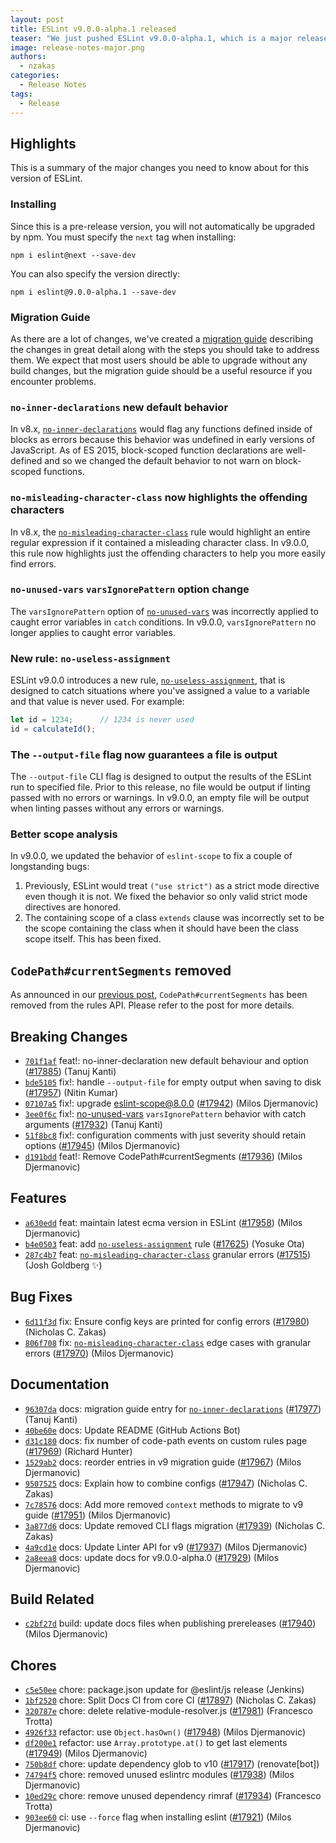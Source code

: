 ```yaml
---
layout: post
title: ESLint v9.0.0-alpha.1 released
teaser: "We just pushed ESLint v9.0.0-alpha.1, which is a major release upgrade of ESLint. This release adds some new features and fixes several bugs found in the previous release. This release also has some breaking changes, so please read the following closely."
image: release-notes-major.png
authors:
  - nzakas
categories:
  - Release Notes
tags:
  - Release
---
```





## Highlights

This is a summary of the major changes you need to know about for this version of ESLint.

### Installing

Since this is a pre-release version, you will not automatically be upgraded by npm. You must specify the `next` tag when installing:

```
npm i eslint@next --save-dev
```

You can also specify the version directly:

```
npm i eslint@9.0.0-alpha.1 --save-dev
```

### Migration Guide

As there are a lot of changes, we've created a [migration guide](/docs/next/use/migrating-to-9.0.0) describing the changes in great detail along with the steps you should take to address them. We expect that most users should be able to upgrade without any build changes, but the migration guide should be a useful resource if you encounter problems.

### `no-inner-declarations` new default behavior

In v8.x, [`no-inner-declarations`](https://eslint.org/docs/next/rules/no-inner-declarations) would flag any functions defined inside of blocks as errors because this behavior was undefined in early versions of JavaScript. As of ES 2015, block-scoped function declarations are well-defined and so we changed the default behavior to not warn on block-scoped functions.

### `no-misleading-character-class` now highlights the offending characters

In v8.x, the [`no-misleading-character-class`](https://eslint.org/docs/next/rules/no-misleading-character-class) rule would highlight an entire regular expression if it contained a misleading character class. In v9.0.0, this rule now highlights just the offending characters to help you more easily find errors.

### `no-unused-vars` `varsIgnorePattern` option change

The `varsIgnorePattern` option of [`no-unused-vars`](https://eslint.org/docs/next/rules/no-unused-vars) was incorrectly applied to caught error variables in `catch` conditions. In v9.0.0, `varsIgnorePattern` no longer applies to caught error variables.

### New rule: `no-useless-assignment`

ESLint v9.0.0 introduces a new rule, [`no-useless-assignment`](https://eslint.org/docs/next/rules/no-useless-assignment), that is designed to catch situations where you've assigned a value to a variable and that value is never used. For example:

```js
let id = 1234;      // 1234 is never used
id = calculateId();
```

### The `--output-file` flag now guarantees a file is output

The `--output-file` CLI flag is designed to output the results of the ESLint run to specified file. Prior to this release, no file would be output if linting passed with no errors or warnings. In v9.0.0, an empty file will be output when linting passes without any errors or warnings.

### Better scope analysis

In v9.0.0, we updated the behavior of `eslint-scope` to fix a couple of longstanding bugs:

1. Previously, ESLint would treat `("use strict")` as a strict mode directive even though it is not. We fixed the behavior so only valid strict mode directives are honored.
1. The containing scope of a class `extends` clause was incorrectly set to be the scope containing the class when it should have been the class scope itself. This has been fixed.

## `CodePath#currentSegments` removed

As announced in our [previous post](https://eslint.org/blog/2023/09/preparing-custom-rules-eslint-v9/#codepath%23currentsegments), `CodePath#currentSegments` has been removed from the rules API. Please refer to the post for more details.

## Breaking Changes


* [`701f1af`](https://github.com/eslint/eslint/commit/701f1afbee34e458b56d2dfa36d9153d6aebea3a) feat!: no-inner-declaration new default behaviour and option ([#17885](https://github.com/eslint/eslint/issues/17885)) (Tanuj Kanti)
* [`bde5105`](https://github.com/eslint/eslint/commit/bde51055530d4a71bd9f48c90ed7de9c0b767d86) fix!: handle `--output-file` for empty output when saving to disk ([#17957](https://github.com/eslint/eslint/issues/17957)) (Nitin Kumar)
* [`07107a5`](https://github.com/eslint/eslint/commit/07107a5904c2580243971c8ad7f26a04738b712e) fix!: upgrade eslint-scope@8.0.0 ([#17942](https://github.com/eslint/eslint/issues/17942)) (Milos Djermanovic)
* [`3ee0f6c`](https://github.com/eslint/eslint/commit/3ee0f6ca5d756da647e4e76bf3daa82a5905a792) fix!: [no-unused-vars](/docs/rules/no-unused-vars) `varsIgnorePattern` behavior with catch arguments ([#17932](https://github.com/eslint/eslint/issues/17932)) (Tanuj Kanti)
* [`51f8bc8`](https://github.com/eslint/eslint/commit/51f8bc836bf0b13dad3a897ae84259bcdaed2431) fix!: configuration comments with just severity should retain options ([#17945](https://github.com/eslint/eslint/issues/17945)) (Milos Djermanovic)
* [`d191bdd`](https://github.com/eslint/eslint/commit/d191bdd67214c33e65bd605e616ca7cc947fd045) feat!: Remove CodePath#currentSegments ([#17936](https://github.com/eslint/eslint/issues/17936)) (Milos Djermanovic)




## Features


* [`a630edd`](https://github.com/eslint/eslint/commit/a630edd809894dc38752705bb5954d847987f031) feat: maintain latest ecma version in ESLint ([#17958](https://github.com/eslint/eslint/issues/17958)) (Milos Djermanovic)
* [`b4e0503`](https://github.com/eslint/eslint/commit/b4e0503a56beea1222be266cc6b186d89410d1f2) feat: add [`no-useless-assignment`](/docs/rules/no-useless-assignment) rule ([#17625](https://github.com/eslint/eslint/issues/17625)) (Yosuke Ota)
* [`287c4b7`](https://github.com/eslint/eslint/commit/287c4b7d498746b43392ee4fecd6904a9cd4b30b) feat: [`no-misleading-character-class`](/docs/rules/no-misleading-character-class) granular errors ([#17515](https://github.com/eslint/eslint/issues/17515)) (Josh Goldberg ✨)






## Bug Fixes


* [`6d11f3d`](https://github.com/eslint/eslint/commit/6d11f3dac1b76188d7fda6e772e89b5c3945ac4d) fix: Ensure config keys are printed for config errors ([#17980](https://github.com/eslint/eslint/issues/17980)) (Nicholas C. Zakas)
* [`806f708`](https://github.com/eslint/eslint/commit/806f70878e787f2c56aaa42a3e7adb61bc015278) fix: [`no-misleading-character-class`](/docs/rules/no-misleading-character-class) edge cases with granular errors ([#17970](https://github.com/eslint/eslint/issues/17970)) (Milos Djermanovic)




## Documentation


* [`96307da`](https://github.com/eslint/eslint/commit/96307da837c407c9a1275124b65ca29c07ffd5e4) docs: migration guide entry for [`no-inner-declarations`](/docs/rules/no-inner-declarations) ([#17977](https://github.com/eslint/eslint/issues/17977)) (Tanuj Kanti)
* [`40be60e`](https://github.com/eslint/eslint/commit/40be60e0186cdde76219df4e8e628125df2912d8) docs: Update README (GitHub Actions Bot)
* [`d31c180`](https://github.com/eslint/eslint/commit/d31c180312260d1a286cc8162907b6a33368edc9) docs: fix number of code-path events on custom rules page ([#17969](https://github.com/eslint/eslint/issues/17969)) (Richard Hunter)
* [`1529ab2`](https://github.com/eslint/eslint/commit/1529ab288ec815b2690864e04dd6d0a1f0b537c6) docs: reorder entries in v9 migration guide ([#17967](https://github.com/eslint/eslint/issues/17967)) (Milos Djermanovic)
* [`9507525`](https://github.com/eslint/eslint/commit/95075251fb3ce35aaf7eadbd1d0a737106c13ec6) docs: Explain how to combine configs ([#17947](https://github.com/eslint/eslint/issues/17947)) (Nicholas C. Zakas)
* [`7c78576`](https://github.com/eslint/eslint/commit/7c785769fd177176966de7f6c1153480f7405000) docs: Add more removed `context` methods to migrate to v9 guide ([#17951](https://github.com/eslint/eslint/issues/17951)) (Milos Djermanovic)
* [`3a877d6`](https://github.com/eslint/eslint/commit/3a877d68d0151679f8bf1cabc39746778754b3dd) docs: Update removed CLI flags migration ([#17939](https://github.com/eslint/eslint/issues/17939)) (Nicholas C. Zakas)
* [`4a9cd1e`](https://github.com/eslint/eslint/commit/4a9cd1ea1cd0c115b98d07d1b6018ca918a9c73f) docs: Update Linter API for v9 ([#17937](https://github.com/eslint/eslint/issues/17937)) (Milos Djermanovic)
* [`2a8eea8`](https://github.com/eslint/eslint/commit/2a8eea8e5847f4103d90d667a2b08edf9795545f) docs: update docs for v9.0.0-alpha.0 ([#17929](https://github.com/eslint/eslint/issues/17929)) (Milos Djermanovic)






## Build Related


* [`c2bf27d`](https://github.com/eslint/eslint/commit/c2bf27def29ef1ca7f5bfe20c1306bf78087ea29) build: update docs files when publishing prereleases ([#17940](https://github.com/eslint/eslint/issues/17940)) (Milos Djermanovic)




## Chores


* [`c5e50ee`](https://github.com/eslint/eslint/commit/c5e50ee65cf22871770b1d4d438b9056c577f646) chore: package.json update for @eslint/js release (Jenkins)
* [`1bf2520`](https://github.com/eslint/eslint/commit/1bf2520c4166aa55596417bf44c567555bc65fba) chore: Split Docs CI from core CI ([#17897](https://github.com/eslint/eslint/issues/17897)) (Nicholas C. Zakas)
* [`320787e`](https://github.com/eslint/eslint/commit/320787e661beb979cf063d0f8333654f94ef9efd) chore: delete relative-module-resolver.js ([#17981](https://github.com/eslint/eslint/issues/17981)) (Francesco Trotta)
* [`4926f33`](https://github.com/eslint/eslint/commit/4926f33b96faf07a64aceec5f1f4882f4faaf4b5) refactor: use `Object.hasOwn()` ([#17948](https://github.com/eslint/eslint/issues/17948)) (Milos Djermanovic)
* [`df200e1`](https://github.com/eslint/eslint/commit/df200e147705eb62f94b99c170554327259c65d4) refactor: use `Array.prototype.at()` to get last elements ([#17949](https://github.com/eslint/eslint/issues/17949)) (Milos Djermanovic)
* [`750b8df`](https://github.com/eslint/eslint/commit/750b8dff6df02a500e12cb78390fd14814c82e5b) chore: update dependency glob to v10 ([#17917](https://github.com/eslint/eslint/issues/17917)) (renovate[bot])
* [`74794f5`](https://github.com/eslint/eslint/commit/74794f53a6bc88b67653c737f858cfdf35b1c73d) chore: removed unused eslintrc modules ([#17938](https://github.com/eslint/eslint/issues/17938)) (Milos Djermanovic)
* [`10ed29c`](https://github.com/eslint/eslint/commit/10ed29c0c4505dbac3bb05b0e3d61f329b99f747) chore: remove unused dependency rimraf ([#17934](https://github.com/eslint/eslint/issues/17934)) (Francesco Trotta)
* [`903ee60`](https://github.com/eslint/eslint/commit/903ee60ea910aee344df7edb66874f80e4b6ed31) ci: use `--force` flag when installing eslint ([#17921](https://github.com/eslint/eslint/issues/17921)) (Milos Djermanovic)
